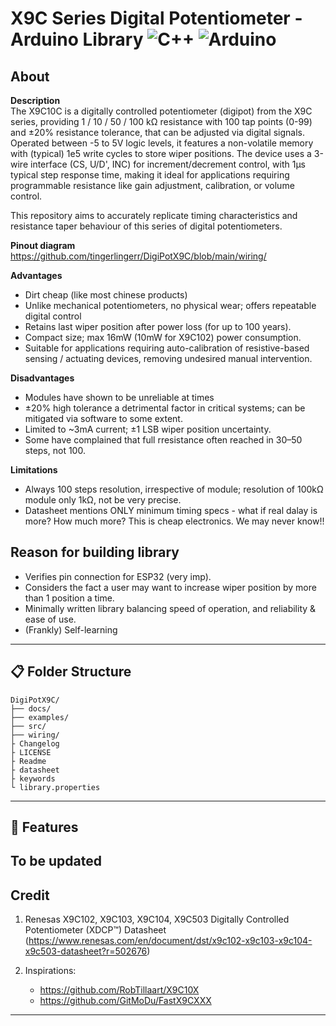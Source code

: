 # X9C Series Digital Potentiometer - Arduino Library ![C++](https://img.shields.io/badge/C++-red) ![Arduino](https://img.shields.io/badge/Arduino-teal)

## **About**
**Description**</br>
The X9C10C is a digitally controlled potentiometer (digipot) from the X9C series, providing 1 / 10 / 50 / 100 kΩ resistance with 100 tap points (0-99) and ±20% resistance tolerance, that can be adjusted via digital signals. </br>Operated between -5 to 5V logic levels, it features a non-volatile memory with (typical) 1e5 write cycles to store wiper positions. The device uses a 3-wire interface (CS, U/D', INC) for increment/decrement control, with 1µs typical step response time, making it ideal for applications requiring programmable resistance like gain adjustment, calibration, or volume control. 

This repository aims to accurately replicate timing characteristics and resistance taper behaviour of this series of digital potentiometers.

**Pinout diagram**</br>
https://github.com/tingerlingerr/DigiPotX9C/blob/main/wiring/

**Advantages**
- Dirt cheap (like most chinese products) 
- Unlike mechanical potentiometers, no physical wear; offers repeatable digital control
- Retains last wiper position after power loss (for up to 100 years).
- Compact size; max 16mW (10mW for X9C102) power consumption.
- Suitable for applications requiring auto-calibration of resistive-based sensing / actuating devices, removing undesired manual intervention.

**Disadvantages**
- Modules have shown to be unreliable at times
- ±20% high tolerance a detrimental factor in critical systems; can be mitigated via software to some extent.
- Limited to ~3mA current; ±1 LSB wiper position uncertainty. 
- Some have complained that full rresistance often reached in 30–50 steps, not 100.

**Limitations**
- Always 100 steps resolution, irrespective of module; resolution of 100kΩ module only 1kΩ, not be very precise.
- Datasheet mentions ONLY minimum timing specs - what if real dalay is more? How much more? This is cheap electronics. We may never know!!

**Reason for building library**
--
- Verifies pin connection for ESP32 (very imp).
- Considers the fact a user may want to increase wiper position by more than 1 position a time.
- Minimally written library balancing speed of operation, and reliability & ease of use.
- (Frankly) Self-learning </br>

---

## :clipboard: **Folder Structure**

```
DigiPotX9C/
├── docs/
├── examples/
├── src/
├── wiring/
├ Changelog
├ LICENSE
├ Readme
├ datasheet
├ keywords
└ library.properties
```
---
## 🧞 **Features**

To be updated
---
## Credit

1. Renesas  X9C102, X9C103, X9C104, X9C503 Digitally Controlled Potentiometer (XDCP™) Datasheet
(https://www.renesas.com/en/document/dst/x9c102-x9c103-x9c104-x9c503-datasheet?r=502676)

2. Inspirations:
    - https://github.com/RobTillaart/X9C10X
    - https://github.com/GitMoDu/FastX9CXXX
---